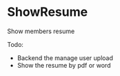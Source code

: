 # ShowResume
Show members resume

Todo: 
  - Backend the manage user upload
  - Show the resume by pdf or word
